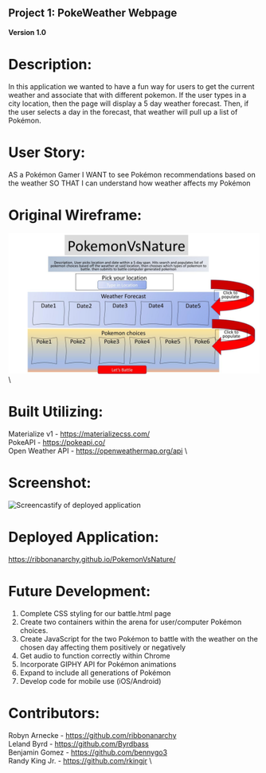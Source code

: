 ## Project 1: PokeWeather Webpage

**Version 1.0**

# Description:

In this application we wanted to have a fun way for users to get the current weather and associate that with different pokemon. If the user types in a city location, then the page will display a 5 day weather forecast. Then, if the user selects a day in the forecast, that weather will pull up a list of Pokémon.

# User Story:

AS a Pokémon Gamer
I WANT to see Pokémon recommendations based on the weather
SO THAT I can understand how weather affects my Pokémon

# Original Wireframe:

![Slide 1 containing index.html layout](./README_Files/pokemonvsnaturewireframe1.pptx.jpg) \

# Built Utilizing:

Materialize v1 - <https://materializecss.com/> \
PokeAPI - <https://pokeapi.co/> \
Open Weather API - <https://openweathermap.org/api> \

# Screenshot:

![Screencastify of deployed application](./Assets/images/PokeWeather.gif)

# Deployed Application:

https://ribbonanarchy.github.io/PokemonVsNature/

# Future Development:

1. Complete CSS styling for our battle.html page
2. Create two containers within the arena for user/computer Pokémon choices.
3. Create JavaScript for the two Pokémon to battle with the weather on the chosen day affecting them positively or negatively
4. Get audio to function correctly within Chrome
5. Incorporate GIPHY API for Pokémon animations
6. Expand to include all generations of Pokémon
7. Develop code for mobile use (iOS/Android)


# Contributors:

Robyn Arnecke - <https://github.com/ribbonanarchy> \
Leland Byrd - <https://github.com/Byrdbass> \
Benjamin Gomez - <https://github.com/bennygo3> \
Randy King Jr. - <https://github.com/rkingjr> \
